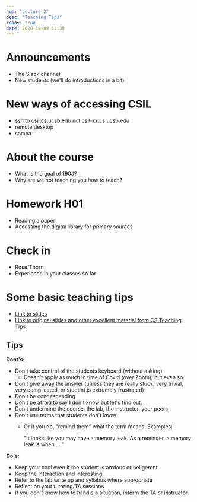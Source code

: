 ```yaml
---
num: "Lecture 2"
desc: "Teaching Tips"
ready: true
date: 2020-10-09 12:30
---
```


# Announcements

* The Slack channel
* New students (we'll do introductions in a bit)

# New ways of accessing CSIL

* ssh to csil.cs.ucsb.edu not csil-xx.cs.ucsb.edu
* remote desktop
* samba

# About the course

* What is the goal of 190J?
* Why are we not teaching you *how* to teach?

# Homework H01

* Reading a paper
* Accessing the digital library for primary sources

# Check in

* Rose/Thorn
* Experience in your classes so far

# Some basic teaching tips

* [Link to slides](https://docs.google.com/presentation/d/174MFcJV36IvCcjR5tB3TJEPJp6RWzbqitWmOcUVIF_Q/edit?usp=sharing)
* [Link to original slides and other excellent material from CS Teaching Tips](http://csteachingtips.org/)

## Tips

**Dont's:**

* Don't take control of the students keyboard (without asking)
  - Doesn't apply as much in time of Covid (over Zoom), but even so.
* Don't give away the answer (unless they are really stuck, very trivial, very complicated, or student is extremely frustrated)
* Don't be condescending
* Don't be afraid to say I don't know but let's find out.
* Don't undermine the course, the lab, the instructor, your peers
* Don't use terms that students don't know
  - Or if you do, "remind them" what the term means.  Examples:

    "It looks like you may have a memory leak.  As a reminder,
     a memory leak is when ... "


**Do's:**

* Keep your cool even if the student is anxious or beligerent
* Keep the interaction and interesting
* Refer to the lab write up and syllabus where appropriate 
* Reflect on your tutoring/TA sessions
* If you don't know how to handle a situation, inform the TA or instructor.

